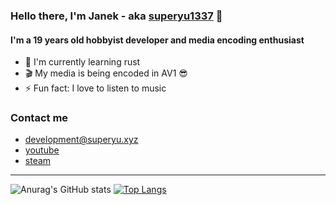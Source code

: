 
### Hello there, I'm Janek - aka [superyu1337][website] 👋 
#### I'm a 19 years old hobbyist developer and media encoding enthusiast

- 🔭 I'm currently learning rust 
- 🎬 My media is being encoded in AV1 😎
- ⚡ Fun fact: I love to listen to music

### Contact me
- development@superyu.xyz
- [youtube]
- [steam]

---

![Anurag's GitHub stats](https://github-readme-stats.vercel.app/api?username=superyu1337&show_icons=true&theme=dark)
[![Top Langs](https://github-readme-stats.vercel.app/api/top-langs/?username=superyu1337&layout=compact&theme=dark)](https://github.com/anuraghazra/github-readme-stats)

[website]: https://superyu.xyz
[youtube]: https://www.youtube.com/superyu1337
[steam]: https://steamcommunity.com/id/superyu1337
